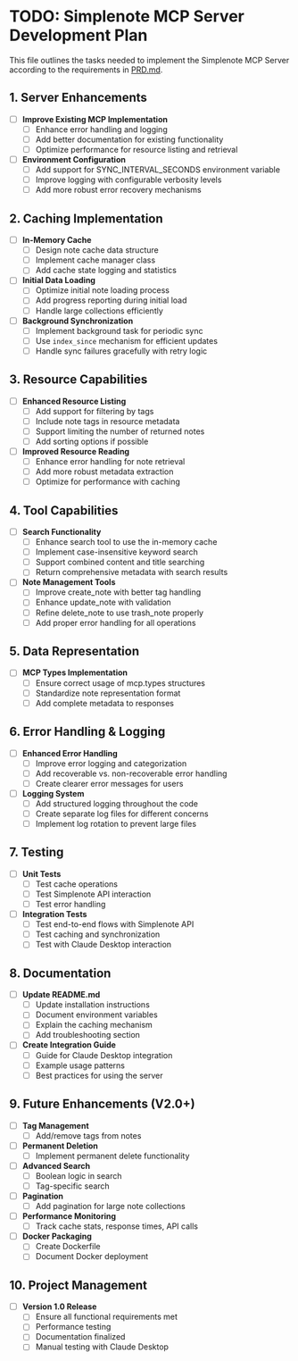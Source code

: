 # TODO: Simplenote MCP Server Development Plan

This file outlines the tasks needed to implement the Simplenote MCP Server according to the requirements in [PRD.md](./PRD.md).

## 1. Server Enhancements

- [ ] **Improve Existing MCP Implementation**
  - [ ] Enhance error handling and logging
  - [ ] Add better documentation for existing functionality
  - [ ] Optimize performance for resource listing and retrieval

- [ ] **Environment Configuration**
  - [ ] Add support for SYNC_INTERVAL_SECONDS environment variable
  - [ ] Improve logging with configurable verbosity levels
  - [ ] Add more robust error recovery mechanisms

## 2. Caching Implementation

- [ ] **In-Memory Cache**
  - [ ] Design note cache data structure
  - [ ] Implement cache manager class
  - [ ] Add cache state logging and statistics

- [ ] **Initial Data Loading**
  - [ ] Optimize initial note loading process
  - [ ] Add progress reporting during initial load
  - [ ] Handle large collections efficiently

- [ ] **Background Synchronization**
  - [ ] Implement background task for periodic sync
  - [ ] Use `index_since` mechanism for efficient updates
  - [ ] Handle sync failures gracefully with retry logic

## 3. Resource Capabilities

- [ ] **Enhanced Resource Listing**
  - [ ] Add support for filtering by tags
  - [ ] Include note tags in resource metadata 
  - [ ] Support limiting the number of returned notes
  - [ ] Add sorting options if possible

- [ ] **Improved Resource Reading**
  - [ ] Enhance error handling for note retrieval
  - [ ] Add more robust metadata extraction
  - [ ] Optimize for performance with caching

## 4. Tool Capabilities

- [ ] **Search Functionality**
  - [ ] Enhance search tool to use the in-memory cache
  - [ ] Implement case-insensitive keyword search
  - [ ] Support combined content and title searching
  - [ ] Return comprehensive metadata with search results

- [ ] **Note Management Tools**
  - [ ] Improve create_note with better tag handling
  - [ ] Enhance update_note with validation
  - [ ] Refine delete_note to use trash_note properly
  - [ ] Add proper error handling for all operations

## 5. Data Representation

- [ ] **MCP Types Implementation**
  - [ ] Ensure correct usage of mcp.types structures
  - [ ] Standardize note representation format
  - [ ] Add complete metadata to responses

## 6. Error Handling & Logging

- [ ] **Enhanced Error Handling**
  - [ ] Improve error logging and categorization
  - [ ] Add recoverable vs. non-recoverable error handling
  - [ ] Create clearer error messages for users

- [ ] **Logging System**
  - [ ] Add structured logging throughout the code
  - [ ] Create separate log files for different concerns
  - [ ] Implement log rotation to prevent large files

## 7. Testing

- [ ] **Unit Tests**
  - [ ] Test cache operations
  - [ ] Test Simplenote API interaction
  - [ ] Test error handling

- [ ] **Integration Tests**
  - [ ] Test end-to-end flows with Simplenote API
  - [ ] Test caching and synchronization
  - [ ] Test with Claude Desktop interaction

## 8. Documentation

- [ ] **Update README.md**
  - [ ] Update installation instructions
  - [ ] Document environment variables
  - [ ] Explain the caching mechanism
  - [ ] Add troubleshooting section

- [ ] **Create Integration Guide**
  - [ ] Guide for Claude Desktop integration
  - [ ] Example usage patterns
  - [ ] Best practices for using the server

## 9. Future Enhancements (V2.0+)

- [ ] **Tag Management**
  - [ ] Add/remove tags from notes

- [ ] **Permanent Deletion**
  - [ ] Implement permanent delete functionality

- [ ] **Advanced Search**
  - [ ] Boolean logic in search
  - [ ] Tag-specific search

- [ ] **Pagination**
  - [ ] Add pagination for large note collections

- [ ] **Performance Monitoring**
  - [ ] Track cache stats, response times, API calls

- [ ] **Docker Packaging**
  - [ ] Create Dockerfile
  - [ ] Document Docker deployment

## 10. Project Management

- [ ] **Version 1.0 Release**
  - [ ] Ensure all functional requirements met
  - [ ] Performance testing
  - [ ] Documentation finalized
  - [ ] Manual testing with Claude Desktop